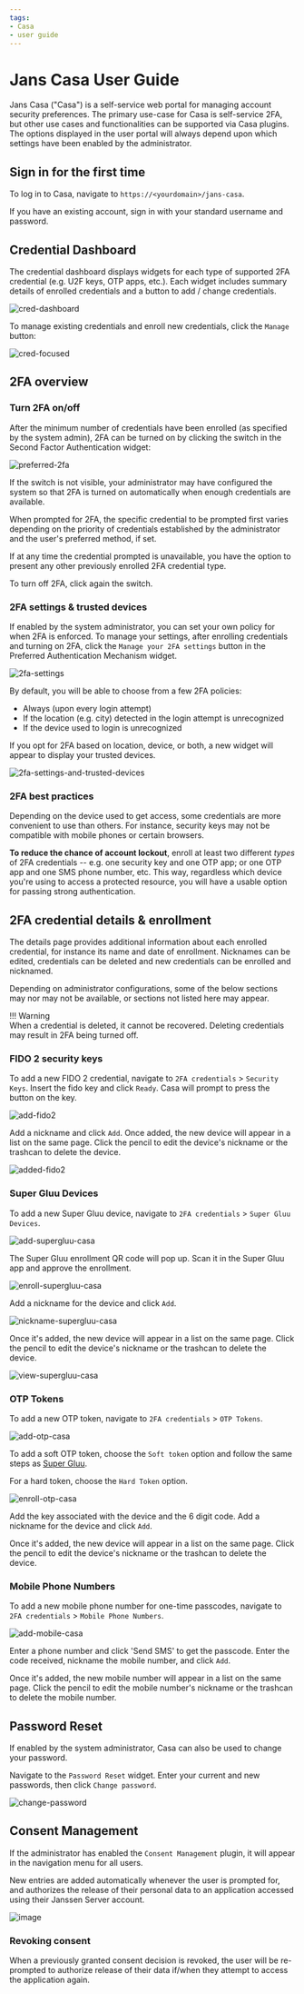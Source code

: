 ```yaml
---
tags:
- Casa
- user guide
---
```


# Jans Casa User Guide

Jans Casa ("Casa") is a self-service web portal for managing account security preferences. The primary use-case for Casa is self-service 2FA, but other use cases and functionalities can be supported via Casa plugins. The options displayed in the user portal will always depend upon which settings have been enabled by the administrator. 

## Sign in for the first time

To log in to Casa, navigate to `https://<yourdomain>/jans-casa`.

If you have an existing account, sign in with your standard username and password.

## Credential Dashboard

The credential dashboard displays widgets for each type of supported 2FA credential (e.g. U2F keys, OTP apps, etc.). Each widget includes summary details of enrolled credentials and a button to add / change credentials.

![cred-dashboard](../assets/casa/dashboard-no-creds-enrolled.png)

To manage existing credentials and enroll new credentials, click the `Manage` button: 

![cred-focused](../assets/casa/manage-highlighted.png)

## 2FA overview

### Turn 2FA on/off

After the minimum number of credentials have been enrolled (as specified by the system admin), 2FA can be turned on by clicking the switch in the Second Factor Authentication widget: 

![preferred-2fa](../assets/casa/preferred.png)

If the switch is not visible, your administrator may have configured the system so that 2FA is turned on automatically when enough credentials are available.

When prompted for 2FA, the specific credential to be prompted first varies depending on the priority of credentials established by the administrator and the user's preferred method, if set.

If at any time the credential prompted is unavailable, you have the option to present any other previously enrolled 2FA credential type.

To turn off 2FA, click again the switch. 

### 2FA settings & trusted devices
If enabled by the system administrator, you can set your own policy for when 2FA is enforced. To manage your settings, after enrolling credentials and turning on 2FA, click the `Manage your 2FA settings` button in the Preferred Authentication Mechanism widget. 

![2fa-settings](../assets/casa/user-facing-2fa-settings.png)

By default, you will be able to choose from a few 2FA policies:

- Always (upon every login attempt)
- If the location (e.g. city) detected in the login attempt is unrecognized
- If the device used to login is unrecognized

If you opt for 2FA based on location, device, or both, a new widget will appear to display your trusted devices. 

![2fa-settings-and-trusted-devices](../assets/casa/2fa-settings-trusted-devices.png)

### 2FA best practices

Depending on the device used to get access, some credentials are more convenient to use than others. For instance, security keys may not be compatible with mobile phones or certain browsers.

**To reduce the chance of account lockout**, enroll at least two different _types_ of 2FA credentials -- e.g. one security key and one OTP app; or one OTP app and one SMS phone number, etc. This way, regardless which device you're using to access a protected resource, you will have a usable option for passing strong authentication. 


## 2FA credential details & enrollment

The details page provides additional information about each enrolled credential, for instance its name and date of enrollment. Nicknames can be edited, credentials can be deleted and new credentials can be enrolled and nicknamed. 

Depending on administrator configurations, some of the below sections may nor may not be available, or sections not listed here may appear.

!!! Warning  
    When a credential is deleted, it cannot be recovered. Deleting credentials may result in 2FA being turned off. 

### FIDO 2 security keys

To add a new FIDO 2 credential, navigate to `2FA credentials` > `Security Keys`. Insert the fido key and click `Ready`. Casa will prompt to press the button on the key.

![add-fido2](../assets/casa/add-fido2.png)

Add a nickname and click `Add`. Once added, the new device will appear in a list on the same page. Click the pencil to edit the device's nickname or the trashcan to delete the device.

![added-fido2](../assets/casa/view-fido2.png)

### Super Gluu Devices

To add a new Super Gluu device, navigate to `2FA credentials` > `Super Gluu Devices`.

![add-supergluu-casa](../assets/casa/add-supergluu-casa.png)

The Super Gluu enrollment QR code will pop up. Scan it in the Super Gluu app and approve the enrollment.

![enroll-supergluu-casa](../assets/casa/enroll-supergluu-casa.png)

Add a nickname for the device and click `Add`.

![nickname-supergluu-casa](../assets/casa/nickname-supergluu-casa.png)

Once it's added, the new device will appear in a list on the same page. Click the pencil to edit the device's nickname or the trashcan to delete the device.

![view-supergluu-casa](../assets/casa/view-supergluu-casa.png)

### OTP Tokens

To add a new OTP token, navigate to `2FA credentials` > `OTP Tokens`.

![add-otp-casa](../assets/casa/add-otp-casa.png)

To add a soft OTP token, choose the `Soft token` option and follow the same steps as [Super Gluu](#super-gluu-devices).

For a hard token, choose the `Hard Token` option.

![enroll-otp-casa](../assets/casa/enroll-otp-casa.png)

Add the key associated with the device and the 6 digit code. Add a nickname for the device and click `Add`.

Once it's added, the new device will appear in a list on the same page. Click the pencil to edit the device's nickname or the trashcan to delete the device.
    
### Mobile Phone Numbers

To add a new mobile phone number for one-time passcodes, navigate to `2FA credentials` > `Mobile Phone Numbers`.

![add-mobile-casa](../assets/casa/add-mobile-casa.png)

Enter a phone number and click 'Send SMS' to get the passcode. Enter the code received, nickname the mobile number, and click `Add`.

Once it's added, the new mobile number will appear in a list on the same page. Click the pencil to edit the mobile number's nickname or the trashcan to delete the mobile number.
    
## Password Reset

If enabled by the system administrator, Casa can also be used to change your password. 

Navigate to the `Password Reset` widget. Enter your current and new passwords, then click `Change password`.

![change-password](../assets/casa/password-reset-casa.png)

## Consent Management

If the administrator has enabled the `Consent Management` plugin, it will appear in the navigation menu for all users. 

New entries are added automatically whenever the user is prompted for, and authorizes the release of their personal data to an application accessed using their Janssen Server account.   

![image](https://user-images.githubusercontent.com/5271048/53795147-f5e7d900-3ef6-11e9-9907-ee4c2be2516f.png)

### Revoking consent
When a previously granted consent decision is revoked, the user will be re-prompted to authorize release of their data if/when they attempt to access the application again. 

